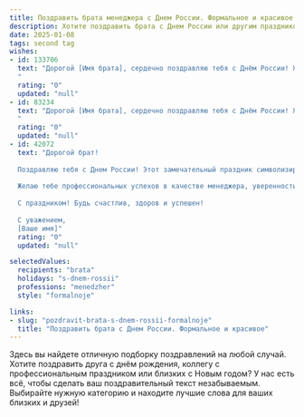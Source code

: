 ```yaml
---
title: Поздравить брата менеджера с Днем России. Формальное и красивое
description: Хотите поздравить брата с Днем России или другим праздником? Наш ИИ создаст незабываемое поздравление, а вы обязательно выделитесь среди других.  
date: 2025-01-08
tags: second tag
wishes:
- id: 133706
  text: "Дорогой [Имя брата], сердечно поздравляю тебя с Днём России! Желаю тебе успехов в твоей карьере менеджера, благополучия и всего наилучшего в этот знаменательный день. Пусть профессиональные достижения будут сопутствовать тебе, а гордость за нашу Родину наполняет твоё сердце.
  "
  rating: "0"
  updated: "null"
- id: 83234
  text: "Дорогой [Имя брата], сердечно поздравляю тебя с Днём России! Желаю тебе успехов в твоей профессиональной деятельности менеджера, благополучия, крепкого здоровья и всего самого наилучшего в жизни. Пусть этот праздник наполнит твоё сердце гордостью за нашу страну и подарит яркие, незабываемые впечатления!
  "
  rating: "0"
  updated: "null"
- id: 42072
  text: "Дорогой брат!
  
  Поздравляю тебя с Днем России! Этот замечательный праздник символизирует единство, силу и величие нашей страны. В этот день мы гордимся своим отечеством, его культурой и историей.
  
  Желаю тебе профессиональных успехов в качестве менеджера, уверенности в своих силах и достижения поставленных целей. Пусть каждый день приносит новые возможности, а трудовые свершения будут поводом для гордости.
  
  С праздником! Будь счастлив, здоров и успешен!
  
  С уважением,
  [Ваше имя]"
  rating: "0"
  updated: "null"

selectedValues:
  recipients: "brata"
  holidays: "s-dnem-rossii"
  professions: "menedzher"
  style: "formalnoje"

links:
- slug: "pozdravit-brata-s-dnem-rossii-formalnoje"
  title: "Поздравить брата с Днем России. Формальное и красивое"
---
```


Здесь вы найдете отличную подборку поздравлений на любой случай.
Хотите поздравить друга с днём рождения, коллегу с профессиональным праздником или близких с Новым годом? У нас есть всё, чтобы сделать ваш поздравительный текст незабываемым. Выбирайте нужную категорию и находите лучшие слова для ваших близких и друзей!
